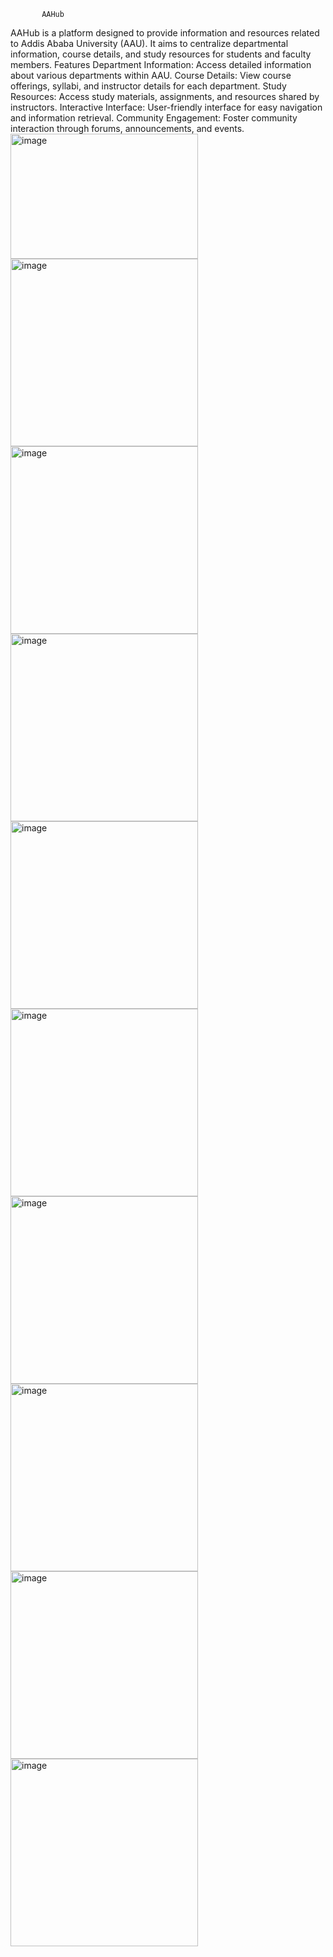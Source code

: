            AAHub

AAHub is a platform designed to provide information and resources related to Addis Ababa University (AAU). It aims to centralize departmental information, course details, and study resources for students and faculty members.
Features
    Department Information: Access detailed information about various departments within AAU.
    Course Details: View course offerings, syllabi, and instructor details for each department.
    Study Resources: Access study materials, assignments, and resources shared by instructors.
    Interactive Interface: User-friendly interface for easy navigation and information retrieval.
    Community Engagement: Foster community interaction through forums, announcements, and events.
<img src="https://github.com/duresaguye/aau-info-app/assets/129600771/a6957ccd-bce6-49ab-8ecc-e87c4ec648e0" alt="image" style="width:300px;height:200px;">
<img src="https://github.com/duresaguye/aau-info-app/assets/129600771/0e610cba-3eb5-4e84-b784-7c361d829e18" alt="image" style="width:300px;height:300px;">
<img src="https://github.com/duresaguye/aau-info-app/assets/129600771/0b968f3d-3512-41b5-913a-3ceddb4893ca" alt="image" style="width:300px;height:300px;">
<img src="https://github.com/duresaguye/aau-info-app/assets/129600771/93d9bae4-a915-4e3b-931c-8b67699ef1f2" alt="image" style="width:300px;height:300px;">
<img src="https://github.com/duresaguye/aau-info-app/assets/129600771/591c8fa1-b470-4380-b0c5-716789aab4fd" alt="image" style="width:300px;height:300px;">
<img src="https://github.com/duresaguye/aau-info-app/assets/129600771/079df18a-9fb9-4248-8f86-94fc6ef49921" alt="image" style="width:300px;height:300px;">
<img src="https://github.com/duresaguye/aau-info-app/assets/129600771/8341b7f3-cfd5-4949-8ec7-5b60df43b509" alt="image" style="width:300px;height:300px;">
<img src="https://github.com/duresaguye/aau-info-app/assets/129600771/8f648aab-d25a-4a80-9952-d798e5016c98" alt="image" style="width:300px;height:300px;">
<img src="https://github.com/duresaguye/aau-info-app/assets/129600771/cb5b4877-bf54-4874-8e9a-bc1ed9715351" alt="image" style="width:300px;height:300px;">
<img src="https://github.com/duresaguye/aau-info-app/assets/129600771/59b58303-5102-4bd8-bbe9-49079477915f" alt="image" style="width:300px;height:300px;">









